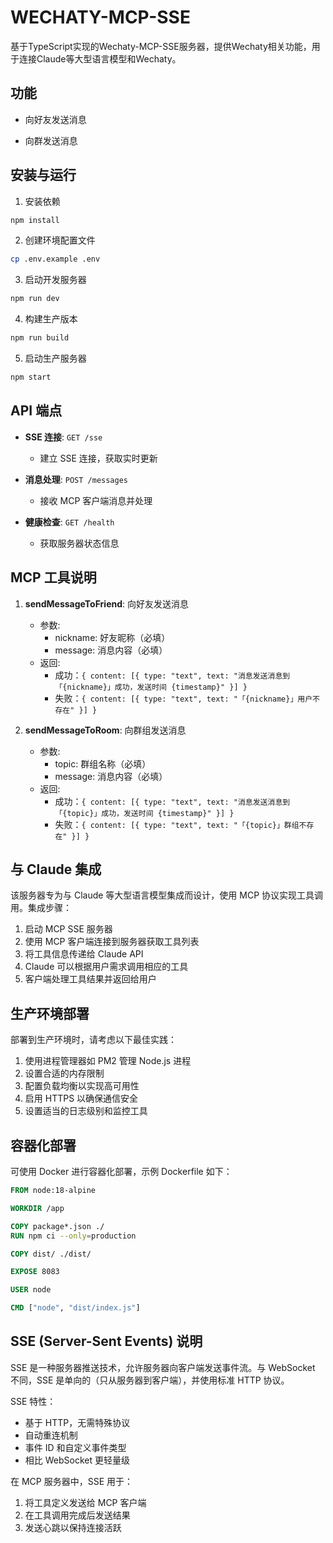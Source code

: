 # WECHATY-MCP-SSE

基于TypeScript实现的Wechaty-MCP-SSE服务器，提供Wechaty相关功能，用于连接Claude等大型语言模型和Wechaty。

## 功能

- 向好友发送消息

- 向群发送消息

## 安装与运行

1. 安装依赖

```bash
npm install
```

2. 创建环境配置文件

```bash
cp .env.example .env
```

3. 启动开发服务器

```bash
npm run dev
```

4. 构建生产版本

```bash
npm run build
```

5. 启动生产服务器

```bash
npm start
```

## API 端点

- **SSE 连接**: `GET /sse`

  - 建立 SSE 连接，获取实时更新

- **消息处理**: `POST /messages`

  - 接收 MCP 客户端消息并处理

- **健康检查**: `GET /health`
  - 获取服务器状态信息

## MCP 工具说明

1. **sendMessageToFriend**: 向好友发送消息

   - 参数: 
     - nickname: 好友昵称（必填）
     - message: 消息内容（必填）
   - 返回: 
     - 成功：`{ content: [{ type: "text", text: "消息发送消息到「{nickname}」成功，发送时间 {timestamp}" }] }`
     - 失败：`{ content: [{ type: "text", text: "「{nickname}」用户不存在" }] }`

2. **sendMessageToRoom**: 向群组发送消息

   - 参数: 
     - topic: 群组名称（必填）
     - message: 消息内容（必填）
   - 返回: 
     - 成功：`{ content: [{ type: "text", text: "消息发送消息到「{topic}」成功，发送时间 {timestamp}" }] }`
     - 失败：`{ content: [{ type: "text", text: "「{topic}」群组不存在" }] }`

## 与 Claude 集成

该服务器专为与 Claude 等大型语言模型集成而设计，使用 MCP 协议实现工具调用。集成步骤：

1. 启动 MCP SSE 服务器
2. 使用 MCP 客户端连接到服务器获取工具列表
3. 将工具信息传递给 Claude API
4. Claude 可以根据用户需求调用相应的工具
5. 客户端处理工具结果并返回给用户

## 生产环境部署

部署到生产环境时，请考虑以下最佳实践：

1. 使用进程管理器如 PM2 管理 Node.js 进程
2. 设置合适的内存限制
3. 配置负载均衡以实现高可用性
4. 启用 HTTPS 以确保通信安全
5. 设置适当的日志级别和监控工具

## 容器化部署

可使用 Docker 进行容器化部署，示例 Dockerfile 如下：

```dockerfile
FROM node:18-alpine

WORKDIR /app

COPY package*.json ./
RUN npm ci --only=production

COPY dist/ ./dist/

EXPOSE 8083

USER node

CMD ["node", "dist/index.js"]
```

## SSE (Server-Sent Events) 说明

SSE 是一种服务器推送技术，允许服务器向客户端发送事件流。与 WebSocket 不同，SSE 是单向的（只从服务器到客户端），并使用标准 HTTP 协议。

SSE 特性：

- 基于 HTTP，无需特殊协议
- 自动重连机制
- 事件 ID 和自定义事件类型
- 相比 WebSocket 更轻量级

在 MCP 服务器中，SSE 用于：

1. 将工具定义发送给 MCP 客户端
2. 在工具调用完成后发送结果
3. 发送心跳以保持连接活跃
